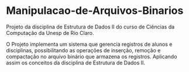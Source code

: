 # Manipulacao-de-Arquivos-Binarios

Projeto da disciplina de Estrutura de Dados II do curso de Ciências da Computação da Unesp de Rio Claro.

O Projeto implementa um sistema que gerencia registros de alunos e disciplinas, possibilitando as operações de inserção, remoção e compactação no arquivo binário que armazena os registros. Aplicando assim os conceitos da disciplina de Estrutura de Dados II.